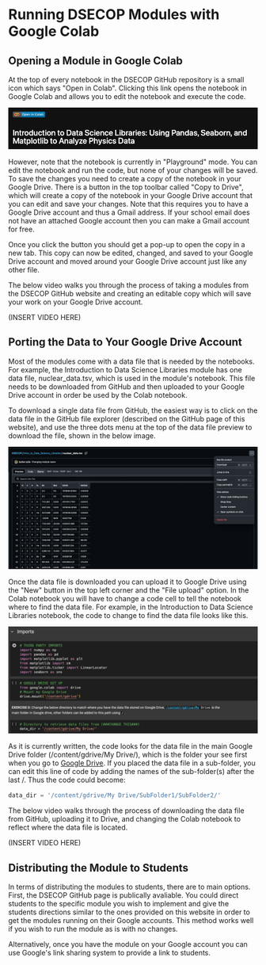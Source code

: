 # Running DSECOP Modules with Google Colab

## Opening a Module in Google Colab
At the top of every notebook in the DSECOP GitHub repository is a small icon which says "Open in Colab". Clicking this link opens the notebook in Google Colab and allows you to edit the notebook and execute the code.

![Colab Symbol](https://github.com/butler-julie/TheProfessorsModule/blob/main/Colab%20symbol.png?raw=true)

However, note that the notebook is currently in "Playground" mode. You can edit the notebook and run the code, but none of your changes will be saved. To save the changes you need to create a copy of the notebook in your Google Drive. There is a button in the top toolbar called "Copy to Drive", which will create a copy of the  notebook in your Google Drive account that you can edit and save your changes. Note that this requires you to have a Google Drive account and thus a Gmail address. If your school email does not have an attached Google account then you can make a Gmail account for free.

Once you click the button you should get a pop-up to open the copy in a new tab. This copy can now be edited, changed, and saved to your Google Drive account and moved around your Google Drive account just like any other file.

The below video walks you through the process of taking a modules from the DSECOP GitHub website and creating an editable copy which will save your work on your Google Drive account.

(INSERT VIDEO HERE)

## Porting the Data to Your Google Drive Account

Most of the modules come with a data file that is needed by the notebooks. For example, the Introduction to Data Science Libraries module has one data file, nuclear_data.tsv, which is used in the module's notebook. This file needs to be downloaded from GitHub and then uploaded to your Google Drive account in order be used by the Colab notebook.

To download a single data file from GitHub, the easiest way is to click on the data file in the GitHub file explorer (described on the GitHub page of this website), and use the three dots menu at the top of the data file preview to download the file, shown in the below image.

![Download Data File](https://github.com/butler-julie/TheProfessorsModule/blob/main/DownloadDataFile.png?raw=true)

Once the data file is downloaded you can upload it to Google Drive using the "New" button in the top left corner and the "File upload" option. In the Colab notebook you will have to change a code cell to tell the notebook where to find the data file. For example, in the Introduction to Data Science Libraries notebook, the code to change to find the data file looks like this.

![Data File Location](https://github.com/butler-julie/TheProfessorsModule/blob/main/ColabImports.png?raw=true)

As it is currently written, the code looks for the data file in the main Google Drive folder (/content/gdrive/My Drive/), which is the folder your see first when you go to [Google Drive](https://drive.google.com/drive/u/0/my-drive). If you placed the data file in a sub-folder, you can edit this line of code by adding the names of the sub-folder(s) after the last /. Thus the code could become:

```python
data_dir = '/content/gdrive/My Drive/SubFolder1/SubFolder2/'
```

The below video walks through the process of downloading the data file from GitHub, uploading it to Drive, and changing the Colab notebook to reflect where the data file is located.

(INSERT VIDEO HERE)

## Distributing the Module to Students

In terms of distributing the modules to students, there are to main options. First, the DSECOP GitHub page is publically avaliable. You could direct students to the specific module you wish to implement and give the students directions similar to the ones provided on this website in order to get the modules running on their Google accounts. This method works well if you wish to run the module as is with no changes. 

Alternatively, once you have the module on your Google account you can use Google's link sharing system to provide a link to students. 